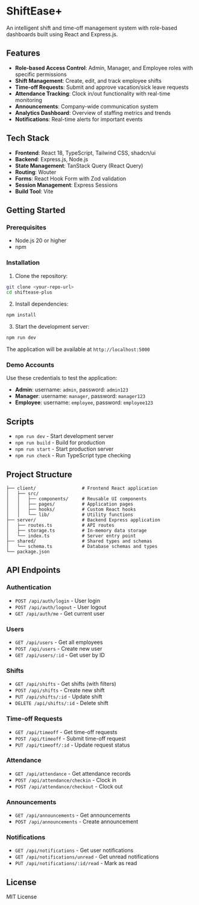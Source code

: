 # ShiftEase+

An intelligent shift and time-off management system with role-based dashboards built using React and Express.js.

## Features

- **Role-based Access Control**: Admin, Manager, and Employee roles with specific permissions
- **Shift Management**: Create, edit, and track employee shifts
- **Time-off Requests**: Submit and approve vacation/sick leave requests
- **Attendance Tracking**: Clock in/out functionality with real-time monitoring
- **Announcements**: Company-wide communication system
- **Analytics Dashboard**: Overview of staffing metrics and trends
- **Notifications**: Real-time alerts for important events

## Tech Stack

- **Frontend**: React 18, TypeScript, Tailwind CSS, shadcn/ui
- **Backend**: Express.js, Node.js
- **State Management**: TanStack Query (React Query)
- **Routing**: Wouter
- **Forms**: React Hook Form with Zod validation
- **Session Management**: Express Sessions
- **Build Tool**: Vite

## Getting Started

### Prerequisites

- Node.js 20 or higher
- npm

### Installation

1. Clone the repository:
```bash
git clone <your-repo-url>
cd shiftease-plus
```

2. Install dependencies:
```bash
npm install
```

3. Start the development server:
```bash
npm run dev
```

The application will be available at `http://localhost:5000`

### Demo Accounts

Use these credentials to test the application:

- **Admin**: username: `admin`, password: `admin123`
- **Manager**: username: `manager`, password: `manager123`
- **Employee**: username: `employee`, password: `employee123`

## Scripts

- `npm run dev` - Start development server
- `npm run build` - Build for production
- `npm run start` - Start production server
- `npm run check` - Run TypeScript type checking

## Project Structure

```
├── client/                 # Frontend React application
│   ├── src/
│   │   ├── components/     # Reusable UI components
│   │   ├── pages/          # Application pages
│   │   ├── hooks/          # Custom React hooks
│   │   └── lib/            # Utility functions
├── server/                 # Backend Express application
│   ├── routes.ts           # API routes
│   ├── storage.ts          # In-memory data storage
│   └── index.ts            # Server entry point
├── shared/                 # Shared types and schemas
│   └── schema.ts           # Database schemas and types
└── package.json
```

## API Endpoints

### Authentication
- `POST /api/auth/login` - User login
- `POST /api/auth/logout` - User logout
- `GET /api/auth/me` - Get current user

### Users
- `GET /api/users` - Get all employees
- `POST /api/users` - Create new user
- `GET /api/users/:id` - Get user by ID

### Shifts
- `GET /api/shifts` - Get shifts (with filters)
- `POST /api/shifts` - Create new shift
- `PUT /api/shifts/:id` - Update shift
- `DELETE /api/shifts/:id` - Delete shift

### Time-off Requests
- `GET /api/timeoff` - Get time-off requests
- `POST /api/timeoff` - Submit time-off request
- `PUT /api/timeoff/:id` - Update request status

### Attendance
- `GET /api/attendance` - Get attendance records
- `POST /api/attendance/checkin` - Clock in
- `POST /api/attendance/checkout` - Clock out

### Announcements
- `GET /api/announcements` - Get announcements
- `POST /api/announcements` - Create announcement

### Notifications
- `GET /api/notifications` - Get user notifications
- `GET /api/notifications/unread` - Get unread notifications
- `PUT /api/notifications/:id/read` - Mark as read

## License

MIT License